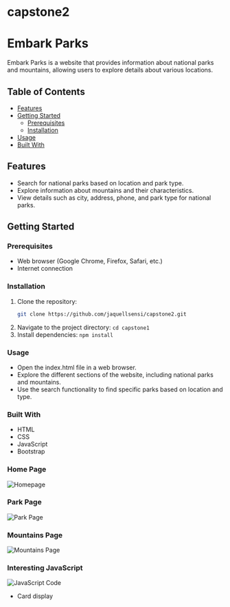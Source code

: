 # capstone2

# Embark Parks

Embark Parks is a website that provides information about national parks and mountains, allowing users to explore details about various locations.

## Table of Contents
- [Features](#features)
- [Getting Started](#getting-started)
  - [Prerequisites](#prerequisites)
  - [Installation](#installation)
- [Usage](#usage)
- [Built With](#built-with)

## Features

- Search for national parks based on location and park type.
- Explore information about mountains and their characteristics.
- View details such as city, address, phone, and park type for national parks.

## Getting Started

### Prerequisites

- Web browser (Google Chrome, Firefox, Safari, etc.)
- Internet connection

### Installation

1. Clone the repository:
   ```bash 
   git clone https://github.com/jaquellsensi/capstone2.git
2. Navigate to the project directory: `cd capstone1`
3. Install dependencies: `npm install`

### Usage

- Open the index.html file in a web browser.
- Explore the different sections of the website, including national parks and mountains.
- Use the search functionality to find specific parks based on location and type.

### Built With

- HTML
- CSS
- JavaScript
- Bootstrap

### Home Page
![Homepage](images/embark.JPG)

### Park Page
![Park Page](images/embarkpark.JPG)

### Mountains Page
![Mountains Page](images/embarkmountain.JPG)

### Interesting JavaScript
![JavaScript Code](images/JavaScript.JPG)
- Card display 